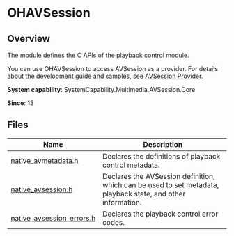 # OHAVSession
<!--Kit: AVSession Kit-->
<!--Subsystem: Multimedia-->
<!--Owner: @ccfriend; @liao_qian-->
<!--Designer: @ccfriend-->
<!--Tester: @chenmingxi1_huawei-->
<!--Adviser: @zengyawen-->

## Overview

The module defines the C APIs of the playback control module.

You can use OHAVSession to access AVSession as a provider. For details about the development guide and samples, see [AVSession Provider](../../media/avsession/using-ohavsession-developer.md).

**System capability**: SystemCapability.Multimedia.AVSession.Core

**Since**: 13

## Files

| Name| Description|
| -- | -- |
| [native_avmetadata.h](capi-native-avmetadata-h.md) | Declares the definitions of playback control metadata.|
| [native_avsession.h](capi-native-avsession-h.md) | Declares the AVSession definition, which can be used to set metadata, playback state, and other information.|
| [native_avsession_errors.h](capi-native-avsession-errors-h.md) | Declares the playback control error codes.|
